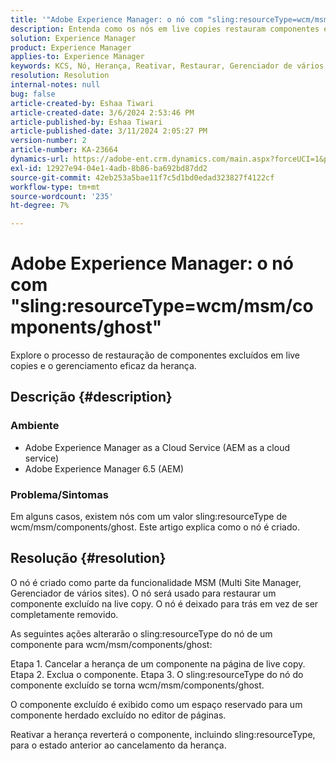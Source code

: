 ```yaml
---
title: '"Adobe Experience Manager: o nó com "sling:resourceType=wcm/msm/components/ghost""'
description: Entenda como os nós em live copies restauram componentes excluídos e gerenciam a herança no editor de páginas.
solution: Experience Manager
product: Experience Manager
applies-to: Experience Manager
keywords: KCS, Nó, Herança, Reativar, Restaurar, Gerenciador de vários lados, Live Copy, Componentes, Espaço reservado
resolution: Resolution
internal-notes: null
bug: false
article-created-by: Eshaa Tiwari
article-created-date: 3/6/2024 2:53:46 PM
article-published-by: Eshaa Tiwari
article-published-date: 3/11/2024 2:05:27 PM
version-number: 2
article-number: KA-23664
dynamics-url: https://adobe-ent.crm.dynamics.com/main.aspx?forceUCI=1&pagetype=entityrecord&etn=knowledgearticle&id=5deea651-c9db-ee11-904d-6045bd006b4b
exl-id: 12927e94-04e1-4adb-8b86-ba692bd87dd2
source-git-commit: 42eb253a5bae11f7c5d1bd0edad323827f4122cf
workflow-type: tm+mt
source-wordcount: '235'
ht-degree: 7%

---
```


# Adobe Experience Manager: o nó com &quot;sling:resourceType=wcm/msm/components/ghost&quot;


Explore o processo de restauração de componentes excluídos em live copies e o gerenciamento eficaz da herança.

## Descrição {#description}


### Ambiente

- Adobe Experience Manager as a Cloud Service (AEM as a cloud service)
- Adobe Experience Manager 6.5 (AEM)


### Problema/Sintomas

Em alguns casos, existem nós com um valor sling:resourceType de wcm/msm/components/ghost. Este artigo explica como o nó é criado.


## Resolução {#resolution}


O nó é criado como parte da funcionalidade MSM (Multi Site Manager, Gerenciador de vários sites). O nó será usado para restaurar um componente excluído na live copy. O nó é deixado para trás em vez de ser completamente removido.

As seguintes ações alterarão o sling:resourceType do nó de um componente para wcm/msm/components/ghost:

Etapa 1. Cancelar a herança de um componente na página de live copy.
Etapa 2. Exclua o componente.
Etapa 3. O sling:resourceType do nó do componente excluído se torna wcm/msm/components/ghost.

O componente excluído é exibido como um espaço reservado para um componente herdado excluído no editor de páginas.

Reativar a herança reverterá o componente, incluindo sling:resourceType, para o estado anterior ao cancelamento da herança.
